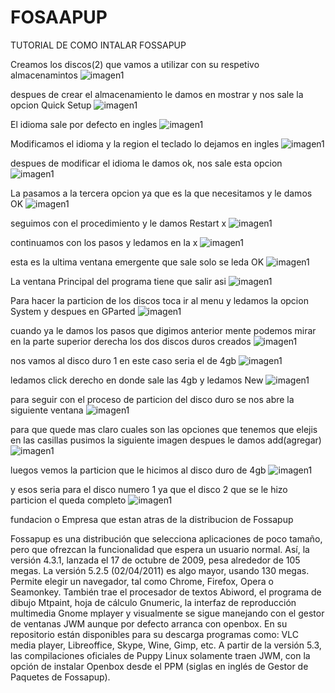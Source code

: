 # FOSAAPUP
TUTORIAL DE COMO INTALAR FOSSAPUP

Creamos los discos(2) que vamos a utilizar con su respetivo almacenamintos
![imagen1](img/inta1.jpeg)

despues de crear el almacenamiento le damos en mostrar y nos sale la opcion Quick Setup
![imagen1](img/inta222.jpeg)


El idioma sale por defecto en ingles
![imagen1](img/inta2.jpeg)


Modificamos el idioma y la region el teclado lo dejamos en ingles
![imagen1](img/inta3.jpeg)


despues de modificar el idioma le damos ok, nos sale esta opcion 
![imagen1](img/inta9.jpeg)


La pasamos a la tercera opcion ya que es la que necesitamos y le damos OK
![imagen1](img/inta22.jpeg) 


seguimos con el procedimiento y le damos  Restart x
![imagen1](img/inta5.jpeg) 


continuamos con los pasos y ledamos en la x
![imagen1](img/inta6.jpeg)


esta es la ultima ventana emergente que sale solo se leda OK
![imagen1](img/inta4.jpeg)


La ventana Principal del programa tiene que salir asi
![imagen1](img/inta7.jpeg)


Para hacer la particion de los discos toca ir al menu y ledamos la opcion System y despues en GParted
![imagen1](img/inta8.jpeg)


cuando ya le damos los pasos que digimos anterior mente podemos mirar en la parte superior derecha los dos discos duros creados 
![imagen1](img/inta10.jpeg)


nos vamos al disco duro 1 en este caso seria el de 4gb
![imagen1](img/inta11.jpeg)


ledamos click derecho en donde sale las 4gb y ledamos New
![imagen1](img/inta12.jpeg)


para seguir con el proceso de particion del disco duro se nos abre la siguiente ventana
![imagen1](img/inta13.jpeg)


para que quede mas claro cuales son las opciones que tenemos que elejis en las casillas pusimos la siguiente imagen despues le damos add(agregar)
![imagen1](img/inta16.jpeg)


luegos vemos la particion que le hicimos al disco duro de 4gb
![imagen1](img/inta14.jpeg)


y esos seria para el disco numero 1 ya que el disco 2 que se le hizo particion el queda completo
![imagen1](img/inta16.jpeg)

fundacion o Empresa que estan atras de la distribucion de Fossapup

Fossapup es una distribución que selecciona aplicaciones de poco tamaño, pero que ofrezcan la funcionalidad que espera un usuario normal. Así, la versión 4.3.1, lanzada el 17 de octubre de 2009, pesa alrededor de 105 megas. La versión 5.2.5 (02/04/2011) es algo mayor, usando 130 megas. Permite elegir un navegador, tal como Chrome, Firefox, Opera o Seamonkey. También trae el procesador de textos Abiword, el programa de dibujo Mtpaint, hoja de cálculo Gnumeric, la interfaz de reproducción multimedia Gnome mplayer y visualmente se sigue manejando con el gestor de ventanas JWM aunque por defecto arranca con openbox. En su repositorio están disponibles para su descarga programas como: VLC media player, Libreoffice, Skype, Wine, Gimp, etc. A partir de la versión 5.3, las compilaciones oficiales de Puppy Linux solamente traen JWM, con la opción de instalar Openbox desde el PPM (siglas en inglés de Gestor de Paquetes de Fossapup).


